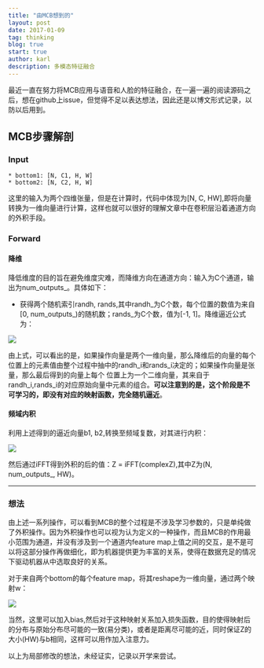 ```yaml
---
title: "由MCB想到的"
layout: post
date: 2017-01-09
tag: thinking
blog: true
start: true
author: karl
description: 多模态特征融合
---    
```


<script type="text/javascript" src="http://cdn.mathjax.org/mathjax/latest/MathJax.js?config=default"></script>

最近一直在努力将MCB应用与语音和人脸的特征融合，在一遍一遍的阅读源码之后，想在github上issue，但觉得不足以表达想法，因此还是以博文形式记录，以防以后用到。　　

## MCB步骤解剖　　

### Input    

    * bottom1: [N, C1, H, W]  
    * bottom2: [N, C2, H, W]  

这里的输入为两个四维张量，但是在计算时，代码中体现为[N, C, HW],即将向量转换为一维向量进行计算，这样也就可以很好的理解文章中在卷积层沿着通道方向的外积手段。　　

### Forward    

#### 降维　　

降低维度的目的旨在避免维度灾难，而降维方向在通道方向：输入为C个通道，输出为num_outputs_。具体如下：　　

* 获得两个随机索引randh, rands,其中randh_为C个数，每个位置的数值为来自[0, num_outputs_)的随机数；rands_为C个数，值为[-1, 1]。降维逼近公式为：　　

<img src="http://www.forkosh.com/mathtex.cgi? Z_{h_i} = Z_{randh_i} + rands_i \times bottomx_{i}">


由上式，可以看出的是，如果操作向量是两个一维向量，那么降维后的向量的每个位置上的元素值由整个过程中抽中的randh_i和rands_i决定的；如果操作向量是张量，那么最后得到的向量上每个
位置上为一个二维向量，其来自于randh_i,rands_i的对应原始向量中元素的组合。**可以注意到的是，这个阶段是不可学习的，即没有对应的映射函数，完全随机逼近**。　　

#### 频域内积　　

利用上述得到的逼近向量b1, b2,转换至频域复数，对其进行内积：　　

<img src="http://www.forkosh.com/mathtex.cgi?complexZ = FFT(b1) \cdot FFT(b2)">


然后通过iFFT得到外积的后的值：Z = iFFT(complexZ),其中Z为(N, num_outputs_, HW)。　　

----  

### 想法　　

由上述一系列操作，可以看到MCB的整个过程是不涉及学习参数的，只是单纯做了外积操作。因为外积操作也可以视为认为定义的一种操作，而且MCB的作用最小范围为通道，并没有涉及到一个通道内feature map上值之间的交互，是不是可以将这部分操作再做细化，即为机器提供更为丰富的关系，使得在数据充足的情况下驱动机器从中选取良好的关系。　　

对于来自两个bottom的每个feature map，将其reshape为一维向量，通过两个映射w：  

<img src="http://www.forkosh.com/mathtex.cgi?Z = F(\sigma (w_1 \cdot b_1), \sigma (w_2 \cdot b_2))">


当然，这里可以加入bias,然后对于这种映射关系加入损失函数，目的使得映射后的分布与原始分布尽可能的一致(易分类)，或者是距离尽可能的近，同时保证Z的大小(HW)与b相同，这样可以用作加入注意力。　　

以上为局部修改的想法，未经证实，记录以开学来尝试。
